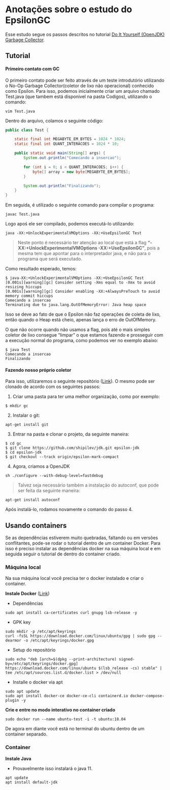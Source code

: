 # Anotações sobre o estudo do EpsilonGC

Esse estudo segue os passos descritos no tutorial [Do It Yourself (OpenJDK) Garbage Collector](https://shipilev.net/jvm/diy-gc/).

## Tutorial

#### Primeiro contato com GC
O primeiro contato pode ser feito através de um teste introdutório utilizando o No-Op Garbage Collector(coletor de lixo não operacional) conhecido como Epsilon. Para isso, podemos inicialmente criar um arquivo chamado Test.java (que tambem está disponivel na pasta Codigos), utilizando o comando:

```shell
vim Test.java
```
Dentro do arquivo, colamos o seguinte código: 

```java
public class Test {

    static final int MEGABYTE_EM_BYTES = 1024 * 1024;
    static final int QUANT_INTERACOES = 1024 * 10;

    public static void main(String[] args) {
        System.out.println("Comecando a insercao");

        for (int i = 0; i < QUANT_INTERACOES; i++) {
            byte[] array = new byte[MEGABYTE_EM_BYTES];
        }

        System.out.println("Finalizando");
    }
}
```
Em seguida, é utilizado o seguinte comando para compilar o programa:

```shell
javac Test.java
```

Logo apoś ele ser compilado, podemos executá-lo utilizando:

```shell
java -XX:+UnlockExperimentalVMOptions -XX:+UseEpsilonGC Test
```
>Neste ponto é necessário ter atenção ao local que está a flag 
>**“-XX:+UnlockExperimentalVMOptions -XX:+UseEpsilonGC”**, 
pois a mesma tem que apontar para o interpretador java, e não para 
> o programa que será executado.

Como resultado esperado, temos: 
```shell
$ java-XX:+UnlockExperimentalVMOptions -XX:+UseEpsilonGC Test
[0.001s][warning][gc] Consider setting -Xms equal to -Xmx to avoid resizing hiccups
[0.001s][warning][gc] Consider enabling -XX:+AlwaysPreTouch to avoid memory commit hiccups
Comecando a insercao
Terminating due to java.lang.OutOfMemoryError: Java heap space
```
Isso se deve ao fato de que o Epsilon não faz operações de coleta de lixo, então quando o Heap está cheio, apenas lança o erro de OutOfMemory.

O que não ocorre quando não usamos a flag, pois até o mais simples coletor de lixo consegue “limpar” o que estamos fazendo e prosseguir com a execução normal do programa, como podemos ver no exemplo abaixo:
```shell
$ java Test
Comecando a insercao
Finalizando
```

#### Fazendo nosso próprio coletor
Para isso, utilizaremos o seguinte repositório ([Link](https://github.com/shipilev/jdk/tree/epsilon-mark-compact)). O mesmo pode ser clonado de acordo com os seguintes passos: 

1. Criar uma pasta para ter uma melhor organização, como por exemplo:
```shell
$ mkdir gc
```
2. Instalar o git:
```shell
apt-get install git
```
3. Entrar na pasta e clonar o projeto, da seguinte maneira:
```shell
$ cd gc
$ git clone https://github.com/shipilev/jdk.git epsilon-jdk
$ cd epsilon-jdk
$ git checkout --track origin/epsilon-mark-compact
```
4. Agora, criamos a OpenJDK
```shell
sh ./configure --with-debug-level=fastdebug
```
>Talvez seja necessário também a instalação do autoconf, que pode ser feita da seguinte maneira:
```shell
apt-get install autoconf
```
Após instalá-lo, rodamos novamente o comando do passo 4.

## Usando containers

Se as dependências estiverem muito quebradas, faltando ou em versões conflitantes, pode-se rodar o tutorial dentro de um container Docker. Para isso é preciso instalar as dependências docker na sua máquina local e em seguida seguir o tutorial de dentro do container criado.


### Máquina local

Na sua máquina local você precisa ter o docker instalado e criar o container.

**Instale Docker** ([Link](https://docs.docker.com/engine/install/ubuntu/))
- Dependências
```shell
sudo apt install ca-certificates curl gnupg lsb-release -y
```
- GPK key
```shell
sudo mkdir -p /etc/apt/keyrings
curl -fsSL https://download.docker.com/linux/ubuntu/gpg | sudo gpg --dearmor -o /etc/apt/keyrings/docker.gpg
```
- Setup do repositório
```shell
sudo echo "deb [arch=$(dpkg --print-architecture) signed-by=/etc/apt/keyrings/docker.gpg] https://download.docker.com/linux/ubuntu $(lsb_release -cs) stable" | tee /etc/apt/sources.list.d/docker.list > /dev/null
```
- Installe o docker via apt
```shell
sudo apt update
sudo apt install docker-ce docker-ce-cli containerd.io docker-compose-plugin -y
```


**Crie e entre no modo interativo no container criado**
```shell
sudo docker run --name ubuntu-test -i -t ubuntu:18.04
```

De agora em diante você está no terminal do ubuntu dentro de um container separado.


### Container

**Instale Java**
- Provavelmente isso instalará o java 11.
```shell
apt update
apt install default-jdk
```
